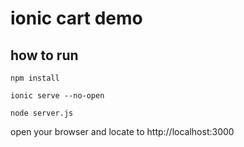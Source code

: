 # ionic cart demo

## how to run

```
npm install

ionic serve --no-open

node server.js
```

open your browser and locate to http://localhost:3000